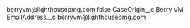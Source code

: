 <?xml version="1.0" encoding="UTF-8"?>
<CustomMetadata xmlns="http://soap.sforce.com/2006/04/metadata" xmlns:xsi="http://www.w3.org/2001/XMLSchema-instance" xmlns:xsd="http://www.w3.org/2001/XMLSchema">
    <label>berryvm@lighthousepmg.com</label>
    <protected>false</protected>
    <values>
        <field>CaseOrigin__c</field>
        <value xsi:type="xsd:string">Berry VM</value>
    </values>
    <values>
        <field>EmailAddress__c</field>
        <value xsi:type="xsd:string">berryvm@lighthousepmg.com</value>
    </values>
</CustomMetadata>

